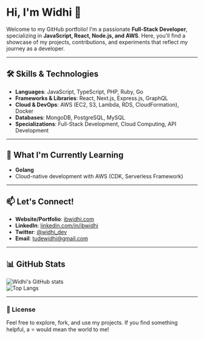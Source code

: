 # Hi, I'm Widhi 👋

Welcome to my GitHub portfolio! I'm a passionate **Full-Stack Developer**, specializing in **JavaScript, React, Node.js, and AWS**. Here, you'll find a showcase of my projects, contributions, and experiments that reflect my journey as a developer.

---

## 🛠️ Skills & Technologies

- **Languages**: JavaScript, TypeScript, PHP, Ruby, Go
- **Frameworks & Libraries**: React, Next.js, Express.js, GraphQL
- **Cloud & DevOps**: AWS (EC2, S3, Lambda, RDS, CloudFormation), Docker
- **Databases**: MongoDB, PostgreSQL, MySQL
- **Specializations**: Full-Stack Development, Cloud Computing, API Development

<!--
## 📂 Featured Projects

### [TaskFlow: A Task Management App](https://github.com/widhi/taskflow)

**Description**: A sleek task management app designed to streamline personal and team productivity. Features include drag-and-drop task organization, real-time collaboration, and reminders.
**Tech Stack**: React, Node.js, MongoDB, AWS Lambda, S3

### [E-Shop: An E-Commerce Platform](https://github.com/widhi/eshop)

**Description**: A full-stack e-commerce solution with secure payment integration, user authentication, and an admin dashboard. Hosted on AWS.
**Tech Stack**: Next.js, PostgreSQL, Stripe API, AWS EC2, RDS -->

---

## 🌱 What I'm Currently Learning

- **Golang**
- Cloud-native development with AWS (CDK, Serverless Framework)

---

## 📫 Let's Connect!

- **Website/Portfolio**: [ibwidhi.com](https://ibwidhi.com)
- **LinkedIn**: [linkedin.com/in/ibwidhi](https://linkedin.com/in/ibwidhi)
- **Twitter**: [@widhi_dev](https://twitter.com/ibwidhi)
- **Email**: tudewidhi@gmail.com
<!--

---

## 🔧 How to Use My Repos

- Clone the repo: `git clone https://github.com/widhi/<repo-name>.git`
- Follow specific `README` files in each project for setup instructions. -->

---

## 📊 GitHub Stats

![Widhi's GitHub stats](https://github-readme-stats.vercel.app/api?username=ibwidhi&show_icons=true&theme=radical)  
![Top Langs](https://github-readme-stats.vercel.app/api/top-langs/?username=ibwidhi&layout=compact&theme=radical)

---

### 📝 License

Feel free to explore, fork, and use my projects. If you find something helpful, a ⭐ would mean the world to me!
